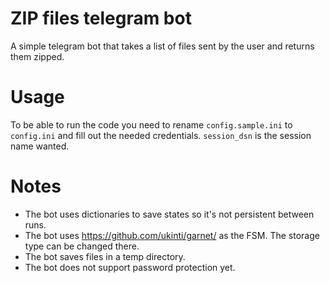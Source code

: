 # ZIP files telegram bot

A simple telegram bot that takes a list of files sent by the user and returns them zipped.

# Usage

To be able to run the code you need to rename `config.sample.ini` to `config.ini` and fill out the needed credentials. `session_dsn` is the session name wanted.

# Notes

 - The bot uses dictionaries to save states so it's not persistent between runs. 
 - The bot uses https://github.com/ukinti/garnet/ as the FSM. The storage type can be changed there.
 - The bot saves files in a temp directory.
 - The bot does not support password protection yet.